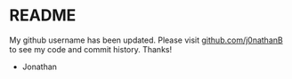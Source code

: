 # README

My github username has been updated. Please visit [github.com/j0nathanB](github.com/j0nathanB) to see my code and commit history. Thanks!

- Jonathan
